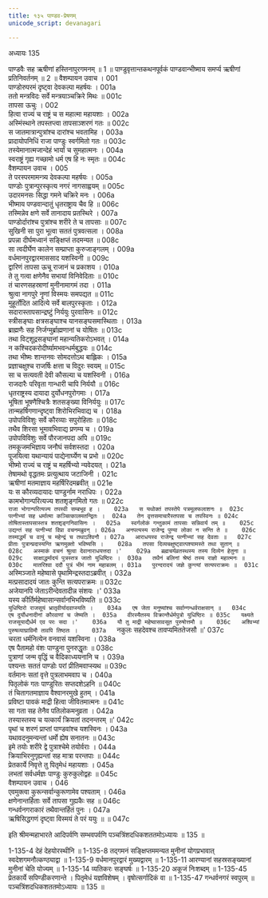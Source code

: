 ```yaml
---
title: १३५ पाण्डव-प्रेषणम्
unicode_script: devanagari

---
```



अध्यायः 135

पाण्डवैः सह ऋषीणां हस्तिनापुरगमनम् ॥ 1 ॥ पाण्डुवृत्तान्तकथनपूर्वकं पाण्डवान्भीष्माय समर्प्य ऋषीणां प्रतिनिवर्तनम् ॥ 2 ॥
वैशम्पायन उवाच ।	001  
पाण्डोरुपरमं दृष्ट्वा देवकल्पा महर्षयः ।	001a  
ततो मन्त्रविदः सर्वे मन्त्रयाञ्चक्रिरे मिथः ॥	001c  
तापसा ऊचुः ।	002  
हित्वा राज्यं च राष्ट्रं च स महात्मा महायशाः ।	002a  
अस्मिंस्थाने तपस्तप्त्वा तापसाञ्शरणं गतः ॥	002c  
स जातमात्रान्पुत्रांश्च दारांश्च भवतामिह ।	003a  
प्रादायोपनिधिं राजा पाण्डुः स्वर्गमितो गतः ॥	003c  
तस्येमानात्मजान्देहं भार्यां च सुमहात्मनः ।	004a  
स्वराष्ट्रं गृह्य गच्छामो धर्म एष हि नः स्मृतः ॥	004c  
वैशम्पायन उवाच ।	005  
ते परस्परमामन्त्र्य देवकल्पा महर्षयः ।	005a  
पाण्डोः पुत्रान्पुरस्कृत्य नगरं नागसाह्वयम् ॥	005c  
उदारमनसः सिद्धा गमने चक्रिरे मनः ।	006a  
भीष्माय पण्डवान्दातुं धृतराष्ट्राय चैव हि ॥	006c  
तस्मिन्नेव क्षणे सर्वे तानादाय प्रतस्थिरे ।	007a  
पाण्डोर्दारांश्च पुत्रांश्च शरीरे ते च तापसाः ॥	007c  
सुखिनी सा पुरा भूत्वा सततं पुत्रवत्सला ।	008a  
प्रपन्ना दीर्घमध्वानं सङ्क्षिप्तं तदमन्यत ॥	008c  
सा त्वदीर्घेण कालेन सम्प्राप्ता कुरुजाङ्गलम् ।	009a  
वर्धमानपुरद्वारमाससाद यशस्विनी ॥	009c  
द्वारिणं तापसा ऊचू राजानं च प्रकाशय ।	010a  
ते तु गत्वा क्षणेनैव सभायां विनिवेदिताः ॥	010c  
तं चारणसहस्राणां मुनीनामागमं तदा ।	011a  
श्रुत्वा नागपुरे नॄणां विस्मयः समपद्यत ॥	011c  
मुहूर्तोदित आदित्ये सर्वे बालपुरस्कृताः ।	012a  
सदारास्तापसान्द्रष्टुं निर्ययुः पुरवासिनः ॥	012c  
स्त्रीसङ्घाः क्षत्रसङ्घाश्च यानसङ्घसमास्थिताः ।	013a  
ब्राह्मणैः सह निर्जग्मुर्ब्राह्मणानां च योषितः ॥	013c  
तथा विट्शूद्रसङ्घानां महान्यतिकरोऽभवत् ।	014a  
न कश्चिदकरोदीर्ष्यामभवन्धर्मबुद्धयः ॥	014c  
तथा भीष्मः शान्तनवः सोमदत्तोऽथ बाह्लिकः ।	015a  
प्रज्ञाचक्षुश्च राजर्षिः क्षत्ता च विदुरः स्वयम् ॥	015c  
सा च सत्यवती देवी कौसल्या च यशस्विनी ।	016a  
राजदारैः परिवृता गान्धारी चापि निर्ययौ ॥	016c  
धृतराष्ट्रस्य दायादा दुर्योधनपुरोगमाः ।	017a  
भूषिता भूषणैश्चित्रैः शतसङ्ख्या विनिर्ययुः ॥	017c  
तान्महर्षिगणान्दृष्ट्वा शिरोभिरभिवाद्य च ।	018a  
उपोपविविशुः सर्वे कौरव्याः सपुरोहिताः ॥	018c  
तथैव शिरसा भूमावभिवाद्य प्रणम्य च ।	019a  
उपोपविविशुः सर्वे पौरजानपदा अपि ॥	019c  
तमकूजमभिज्ञाय जनौघं सर्वशस्तदा ।	020a  
पूजयित्वा यथान्यायं पाद्येनार्घ्येण च प्रभो ॥	020c  
भीष्मो राज्यं च राष्ट्रं च महर्षिभ्यो न्यवेदयत् ।	021a  
तेषामथो वृद्धतमः प्रत्युत्थाय जटाजिनी ।	021c  
ऋषीणां मतमाज्ञाय महर्षिरिदमब्रवीत् ॥	021e  
यः स कौरव्यदायादः पाण्डुर्नाम नराधिपः ।	022a  
कामभोगान्परित्यज्य शतशृङ्गमितो गतः ॥	022c  
`राजा भोगान्परित्यज्य तपस्वी सम्बभूव ह ।	023a  
स यथोक्तं तपस्तेपे पत्रमूलफलाशनः ॥	023c  
पत्नीभ्यां सह धर्मात्मा कञ्चित्कालमतन्द्रितः ।	024a  
तेन वृत्तसमाचारैस्तपसा च तपस्विनः ॥	024c  
तोषितास्तापसास्तत्र शतशृङ्गनिवासिनः ।	025a  
स्वर्गलोकं गन्तुकामं तापसाः सन्निवार्य तम् ॥	025c  
उद्यन्तं सह पत्नीभ्यां विप्रा वचनमब्रुवन् ।	026a  
अनपत्यस्य राजेन्द्र पुण्या लोका न सन्ति ते ॥	026c  
तस्माद्धर्मं च वायुं च महेन्द्रं च तथाऽश्विनौ ।	027a  
आराधयस्व राजेन्द्र पत्नीभ्यां सह देवताः ॥	027c  
प्रीताः पुत्रान्प्रदास्यन्ति ऋणमुक्तो भविष्यसि ।	028a  
तपसा दिव्यचक्षुष्ट्वात्पश्यामस्ते तथा सुतान् ॥	028c  
अस्माकं वचनं श्रुत्वा देवानाराधयत्तदा ।'	029a  
ब्रह्मचर्यव्रतस्थस्य तस्य दिव्येन हेतुना ॥	029c  
साक्षाद्धर्मादयं पुत्रस्तत्र जातो युधिष्ठिरः ।	030a  
तथैनं बलिनां श्रेष्ठं तस्य राज्ञो महात्मनः ॥	030c  
मातरिश्वा ददौ पुत्रं भीमं नाम महाबलम् ।	031a  
पुरन्दरादयं जज्ञे कुन्त्यां सत्यपराक्रमः ॥	031c  
`अस्मिञ्जाते महेष्वासे पृथामिन्द्रस्तदाऽब्रवीत् ।	032a  
मत्प्रसादादयं जातः कुन्ति सत्यपराक्रमः ॥	032c  
अजेयानपि जेताऽरीन्देवतादीन्न संशयः ।'	033a  
यस्य कीर्तिर्महेष्वासान्सर्वानभिभविष्यति ॥	033c  
`युधिष्ठिरो राजसूयं भ्रातृवीर्यादवाप्स्यति ।	034a  
एष जेता मनुष्यांश्च सर्वान्गन्धर्वराक्षसान् ॥	034c  
एष दुर्योधनादीनां कौरवाणां च जेष्यति ।	035a  
वीरस्यैतस्य विक्रान्तैर्धर्मपुत्रो युधिष्ठिरः ॥	035c  
यक्ष्यते राजसूयाद्यैर्धर्म एव परः सदा ।'	036a  
यौ तु माद्री महेष्वासावसूत पुरुषोत्तमौ ॥	036c  
अश्विभ्यां पुरुषव्याघ्राविमौ तावपि तिष्ठतः ।	037a  
`नकुलः सहदेवश्च तावप्यमिततेजसौ ॥'	037c  
चरता धर्मनित्येन वनवासं यशस्विना ।	038a  
एष पैतामहो वंशः पाण्डुना पुनरुद्धृतः ॥	038c  
पुत्राणां जन्म वृद्धिं च वैदिकाध्ययनानि च ।	039a  
पश्यन्तः सततं पाण्डोः परां प्रीतिमवाप्स्यथ ॥	039c  
वर्तमानः सतां वृत्ते पुत्रलाभमवाप च ।	040a  
पितृलोकं गतः पाण्डुरितः सप्तदशेऽहनि ॥	040c  
तं चितागतमाज्ञाय वैश्वानरमुखे हुतम् ।	041a  
प्रविष्टा पावकं माद्री हित्वा जीवितमात्मनः ॥	041c  
सा गता सह तेनैव पतिलोकमनुव्रता ।	042a  
तस्यास्तस्य च यत्कार्यं क्रियतां तदनन्तरम् ॥'	042c  
पृथां च शरणं प्राप्तां पाण्डवांश्च यशस्विनः ।	043a  
यथावदनुमन्यन्तां धर्मो ह्येष सनातनः ॥	043c  
इमे तयोः शरीरे द्वे पुत्राश्चेमे तयोर्वराः ।	044a  
क्रियाभिरनुगृह्यन्तां सह मात्रा परन्तपाः ॥	044c  
प्रेतकार्ये निवृत्ते तु पितृमेधं महायशाः ।	045a  
लभतां सर्वधर्मज्ञः पाण्डुः कुरुकुलोद्वहः ॥	045c  
वैशम्पायन उवाच ।	046  
एवमुक्त्वा कुरून्सर्वान्कुरूणामेव पश्यताम् ।	046a  
क्षणेनान्तर्हिताः सर्वे तापसा गुह्यकैः सह ॥	046c  
गन्धर्वनगराकारं तथैवान्तर्हितं पुनः ।	047a  
ऋषिसिद्धगणं दृष्ट्वा विस्मयं ते परं ययुः ॥ ॥	047c  

इति श्रीमन्महाभारते आदिपर्वणि सम्भवपर्वणि पञ्चत्रिंशदधिकशततमोऽध्यायः ॥ 135 ॥

1-135-4 देहं देहयोरस्थीनि ॥ 1-135-8 तद्गमनं सङ्क्षिप्तममन्यत मुनीनां योगप्रभावात् स्वदेशगमनौत्कण्ठ्याद्वा ॥ 1-135-9 वर्धमानपुरद्वारं मुख्यद्वारम् ॥ 1-135-11 आरण्यानां सहस्रसङ्ख्यानां मुनीनां चेति योज्यम् ॥ 1-135-14 व्यतिकरः सङ्घर्षः ॥ 1-135-20 अकूजं निःशब्दम् ॥ 1-135-45 प्रेतकार्ये सपिण्डीकरणान्ते । पितृमेधं यज्ञविशेषम् । वृषोत्सर्गादिकं वा ॥ 1-135-47 गन्धर्वनगरं स्वपुरम् ॥ पञ्चत्रिंशदधिकशततमोऽध्यायः ॥ 135 ॥